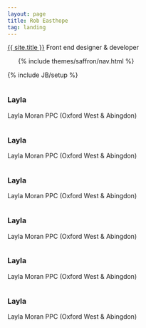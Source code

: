 ```yaml
---
layout: page
title: Rob Easthope
tag: landing
---
```

<div class="jumbotron">
  <div class="jumbotron-content-wrap">
    <a class="brand" href="{{ HOME_PATH }}">{{ site.title }}</a>
    <span class="profession">Front end designer &amp; developer</span>
    <div class="navbar">
      <div class="navbar-inner">
        <ul class="nav">
          {% include themes/saffron/nav.html %}
        </ul>
      </div>
    </div>
  </div>
</div>


{% include JB/setup %}
<div class="row">
  <div class="col-span-4">
    <div class="thumbnail layla">
      <img data-src="holder.js/300x200" alt="">
      <h3>Layla</h3>
      <p>Layla Moran PPC (Oxford West &amp; Abingdon)</p>
    </div>
  </div>
  <div class="col-span-4">
    <div class="thumbnail layla">
      <img data-src="holder.js/300x200" alt="">
      <h3>Layla</h3>
      <p>Layla Moran PPC (Oxford West &amp; Abingdon)</p>
    </div>
  </div>
  <div class="col-span-4">
    <div class="thumbnail layla">
      <img data-src="holder.js/300x200" alt="">
      <h3>Layla</h3>
      <p>Layla Moran PPC (Oxford West &amp; Abingdon)</p>
    </div>
  </div>
  <div class="col-span-4">
    <div class="thumbnail layla">
      <img data-src="holder.js/300x200" alt="">
      <h3>Layla</h3>
      <p>Layla Moran PPC (Oxford West &amp; Abingdon)</p>
    </div>
  </div>
  <div class="col-span-4">
    <div class="thumbnail layla">
      <img data-src="holder.js/300x200" alt="">
      <h3>Layla</h3>
      <p>Layla Moran PPC (Oxford West &amp; Abingdon)</p>
    </div>
  </div>
  <div class="col-span-4">
    <div class="thumbnail layla">
      <img data-src="holder.js/300x200" alt="">
      <h3>Layla</h3>
      <p>Layla Moran PPC (Oxford West &amp; Abingdon)</p>
    </div>
  </div>
</div>


